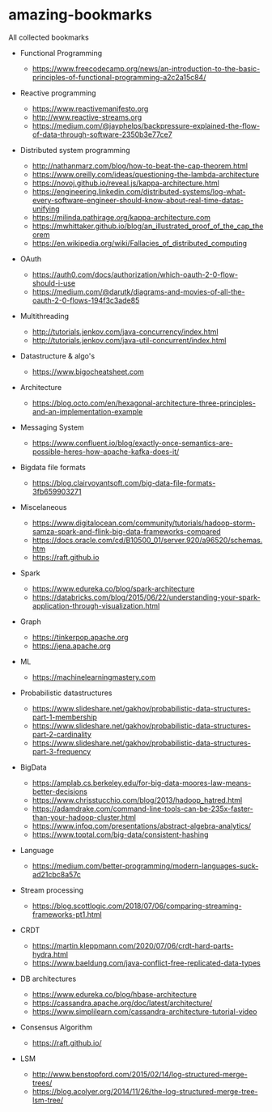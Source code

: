 # amazing-bookmarks
All collected bookmarks
- Functional Programming
  - https://www.freecodecamp.org/news/an-introduction-to-the-basic-principles-of-functional-programming-a2c2a15c84/
- Reactive programming
  - https://www.reactivemanifesto.org
  - http://www.reactive-streams.org
  - https://medium.com/@jayphelps/backpressure-explained-the-flow-of-data-through-software-2350b3e77ce7
- Distributed system programming
  - http://nathanmarz.com/blog/how-to-beat-the-cap-theorem.html
  - https://www.oreilly.com/ideas/questioning-the-lambda-architecture
  - https://novoj.github.io/reveal.js/kappa-architecture.html
  - https://engineering.linkedin.com/distributed-systems/log-what-every-software-engineer-should-know-about-real-time-datas-unifying
  - https://milinda.pathirage.org/kappa-architecture.com
  - https://mwhittaker.github.io/blog/an_illustrated_proof_of_the_cap_theorem
  - https://en.wikipedia.org/wiki/Fallacies_of_distributed_computing
- OAuth
  - https://auth0.com/docs/authorization/which-oauth-2-0-flow-should-i-use
  - https://medium.com/@darutk/diagrams-and-movies-of-all-the-oauth-2-0-flows-194f3c3ade85
- Multithreading
  - http://tutorials.jenkov.com/java-concurrency/index.html
  - http://tutorials.jenkov.com/java-util-concurrent/index.html
- Datastructure & algo's
  - https://www.bigocheatsheet.com
- Architecture
  - https://blog.octo.com/en/hexagonal-architecture-three-principles-and-an-implementation-example
- Messaging System
  - https://www.confluent.io/blog/exactly-once-semantics-are-possible-heres-how-apache-kafka-does-it/
- Bigdata file formats
  - https://blog.clairvoyantsoft.com/big-data-file-formats-3fb659903271
- Miscelaneous
  - https://www.digitalocean.com/community/tutorials/hadoop-storm-samza-spark-and-flink-big-data-frameworks-compared
  - https://docs.oracle.com/cd/B10500_01/server.920/a96520/schemas.htm
  - https://raft.github.io
- Spark
  - https://www.edureka.co/blog/spark-architecture
  - https://databricks.com/blog/2015/06/22/understanding-your-spark-application-through-visualization.html
- Graph
  - https://tinkerpop.apache.org
  - https://jena.apache.org
- ML
  - https://machinelearningmastery.com
- Probabilistic datastructures
  - https://www.slideshare.net/gakhov/probabilistic-data-structures-part-1-membership
  - https://www.slideshare.net/gakhov/probabilistic-data-structures-part-2-cardinality
  - https://www.slideshare.net/gakhov/probabilistic-data-structures-part-3-frequency
- BigData
  - https://amplab.cs.berkeley.edu/for-big-data-moores-law-means-better-decisions
  - https://www.chrisstucchio.com/blog/2013/hadoop_hatred.html
  - https://adamdrake.com/command-line-tools-can-be-235x-faster-than-your-hadoop-cluster.html
  - https://www.infoq.com/presentations/abstract-algebra-analytics/
  - https://www.toptal.com/big-data/consistent-hashing
 
- Language
  - https://medium.com/better-programming/modern-languages-suck-ad21cbc8a57c
- Stream processing
  - https://blog.scottlogic.com/2018/07/06/comparing-streaming-frameworks-pt1.html
- CRDT
  - https://martin.kleppmann.com/2020/07/06/crdt-hard-parts-hydra.html
  - https://www.baeldung.com/java-conflict-free-replicated-data-types
- DB architectures
  - https://www.edureka.co/blog/hbase-architecture
  - https://cassandra.apache.org/doc/latest/architecture/
  - https://www.simplilearn.com/cassandra-architecture-tutorial-video
- Consensus Algorithm
  - https://raft.github.io/
- LSM
  -  http://www.benstopford.com/2015/02/14/log-structured-merge-trees/
  -  https://blog.acolyer.org/2014/11/26/the-log-structured-merge-tree-lsm-tree/
